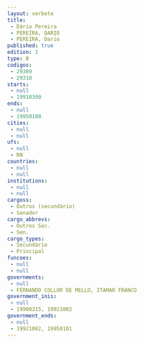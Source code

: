 ```yaml
---
layout: verbete
title:
 - Dário Pereira
 - PEREIRA, DARIO
 - PEREIRA, Dario
published: true
edition: 1  
type: B
codigos: 
 - 29309
 - 29310
starts: 
 - null 
 - 19910300
ends: 
 - null 
 - 19950100
cities: 
 - null 
 - null 
ufs: 
 - null 
 - RN
countries: 
 - null 
 - null 
institutions: 
 - null 
 - null 
cargoss: 
 - Outros (secundário)
 - Senador
cargo_abbrevs: 
 - Outros Sec.
 - Sen.
cargo_types: 
 - Secundário
 - Principal
funcoes: 
 - null 
 - null 
governments: 
 - null 
 - FERNANDO COLLOR DE MELLO, ITAMAR FRANCO
government_inis: 
 - null 
 - 19900315, 19921002
government_ends: 
 - null 
 - 19921002, 19950101
---
```


